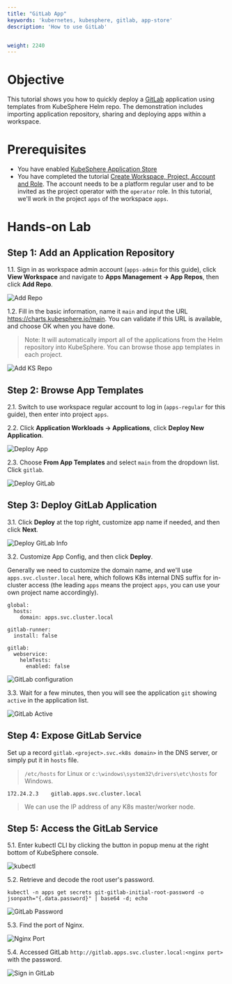 ```yaml
---
title: "GitLab App"
keywords: 'kubernetes, kubesphere, gitlab, app-store'
description: 'How to use GitLab'


weight: 2240
---
```


# Objective

This tutorial shows you how to quickly deploy a [GitLab](https://gitlab.com/gitlab-org/gitlab) application using templates from KubeSphere Helm repo. The demonstration includes importing application repository, sharing and deploying apps within a workspace.

# Prerequisites

- You have enabled [KubeSphere Application Store](/docs/pluggable-components/app-store/)
- You have completed the tutorial [Create Workspace, Project, Account and Role](/docs/quick-start/create-workspace-and-project/). The account needs to be a platform regular user and to be invited as the project operator with the `operator` role. In this tutorial, we'll work in the project `apps` of the workspace `apps`.

# Hands-on Lab

## Step 1: Add an Application Repository

1.1. Sign in as workspace admin account (`apps-admin` for this guide), click **View Workspace** and navigate to **Apps Management → App Repos**, then click **Add Repo**.

![Add Repo](/images/docs/appstore/gitlab/add-repo.png)

1.2. Fill in the basic information, name it `main` and input the URL https://charts.kubesphere.io/main. You can validate if this URL is available, and choose OK when you have done.

> Note: It will automatically import all of the applications from the Helm repository into KubeSphere. You can browse those app templates in each project.

![Add KS Repo](/images/docs/appstore/gitlab/add-ks-repo.png)

## Step 2: Browse App Templates

2.1. Switch to use workspace regular account to log in (`apps-regular` for this guide), then enter into project `apps`.

2.2. Click **Application Workloads → Applications**, click **Deploy New Application**.

![Deploy App](/images/docs/appstore/gitlab/deploy-app.png)

2.3. Choose **From App Templates** and select `main` from the dropdown list. Click `gitlab`.

![Deploy GitLab](/images/docs/appstore/gitlab/deploy-gitlab.png)

## Step 3: Deploy GitLab Application

3.1. Click **Deploy** at the top right, customize app name if needed, and then click **Next**.

![Deploy GitLab Info](/images/docs/appstore/gitlab/deploy-gitlab-info.png)

3.2. Customize App Config, and then click **Deploy**.

Generally we need to customize the domain name, and we'll use `apps.svc.cluster.local` here, which follows K8s internal DNS suffix for in-cluster access (the leading `apps` means the project `apps`, you can use your own project name accordingly).

```
global:
  hosts:
    domain: apps.svc.cluster.local

gitlab-runner:
  install: false

gitlab:
  webservice:
    helmTests:
      enabled: false
```

![GitLab configuration](/images/docs/appstore/gitlab/deploy-gitlab-conf.png)

3.3. Wait for a few minutes, then you will see the application `git` showing `active` in the application list.

![GitLab Active](/images/docs/appstore/gitlab/deploy-gitlab-done.png)

## Step 4: Expose GitLab Service

Set up a record `gitlab.<project>.svc.<k8s domain>` in the DNS server, or simply put it in `hosts` file.

> `/etc/hosts` for Linux or `c:\windows\system32\drivers\etc\hosts` for Windows.

```
172.24.2.3    gitlab.apps.svc.cluster.local
```

> We can use the IP address of any K8s master/worker node.

## Step 5: Access the GitLab Service

5.1. Enter kubectl CLI by clicking the button in popup menu at the right bottom of KubeSphere console.

![kubectl](/images/docs/appstore/gitlab/kubectl.png)

5.2. Retrieve and decode the root user's password.

```
kubectl -n apps get secrets git-gitlab-initial-root-password -o jsonpath="{.data.password}" | base64 -d; echo
```

![GitLab Password](/images/docs/appstore/gitlab/gitlab-password.png)

5.3. Find the port of Nginx.

![Nginx Port](/images/docs/appstore/gitlab/nginx-port.png)

5.4. Accessed GitLab `http://gitlab.apps.svc.cluster.local:<nginx port>` with the password.

![Sign in GitLab](/images/docs/appstore/gitlab/signin-gitlab.png)
